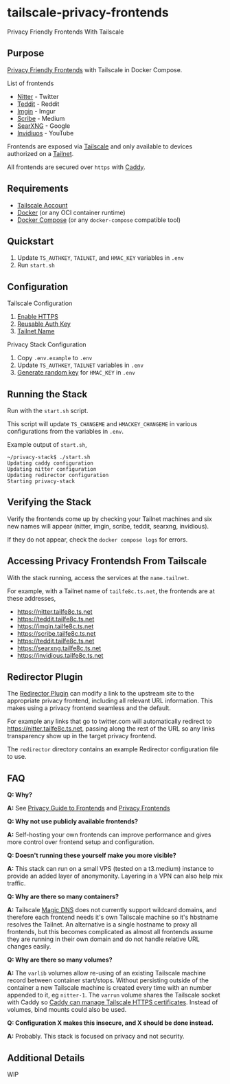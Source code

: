 # tailscale-privacy-frontends
Privacy Friendly Frontends With Tailscale

## Purpose

[Privacy Friendly Frontends](https://github.com/digitalblossom/alternative-frontends) with Tailscale in Docker Compose.

List of frontends
- [Nitter](https://github.com/zedeus/nitter) - Twitter
- [Teddit](https://github.com/teddit-net/teddit) - Reddit
- [Imgin](https://git.voidnet.tech/kev/imgin.git) - Imgur
- [Scribe](https://git.sr.ht/~edwardloveall/scribe) - Medium
- [SearXNG](https://github.com/searxng/searxng) - Google
- [Invidiuos](https://github.com/iv-org/invidious) - YouTube

Frontends are exposed via [Tailscale](https://tailscale.com/) and only available to devices authorized on a [Tailnet](https://tailscale.com/kb/1136/tailnet/?q=tailnet).

All frontends are secured over `https` with [Caddy](https://caddyserver.com/).

## Requirements

- [Tailscale Account](Account)
- [Docker](https://www.docker.com/) (or any OCI container runtime)
- [Docker Compose](https://docs.docker.com/compose/) (or any `docker-compose` compatible tool)

## Quickstart

1. Update `TS_AUTHKEY`, `TAILNET`, and `HMAC_KEY` variables in `.env`
2. Run `start.sh`

## Configuration

Tailscale Configuration
1. [Enable HTTPS](https://tailscale.com/kb/1153/enabling-https/)
2. [Reusable Auth Key](https://tailscale.com/kb/1085/auth-keys/?q=authkey)
3. [Tailnet Name](https://tailscale.com/kb/1217/tailnet-name/)

Privacy Stack Configuration
1. Copy `.env.example` to `.env`
2. Update `TS_AUTHKEY`, `TAILNET` variables in `.env`
3. [Generate random key](https://www.random.org/passwords/) for `HMAC_KEY` in `.env`

## Running the Stack

Run with the `start.sh` script.

This script will update `TS_CHANGEME` and `HMACKEY_CHANGEME` in various configurations from the variables in `.env`.

Example output of `start.sh`,

```
~/privacy-stack$ ./start.sh
Updating caddy configuration
Updating nitter configuration
Updating redirector configuration
Starting privacy-stack
```

## Verifying the Stack

Verify the frontends come up by checking your Tailnet machines and six new names will appear (nitter, imgin, scribe, teddit, searxng, invidious).

If they do not appear, check the `docker compose logs` for errors.

## Accessing Privacy Frontendsh From Tailscale

With the stack running, access the services at the `name.tailnet`.

For example, with a Tailnet name of `tailfe8c.ts.net`, the frontends are at these addresses,

- https://nitter.tailfe8c.ts.net
- https://teddit.tailfe8c.ts.net
- https://imgin.tailfe8c.ts.net
- https://scribe.tailfe8c.ts.net
- https://teddit.tailfe8c.ts.net
- https://searxng.tailfe8c.ts.net
- https://invidious.tailfe8c.ts.net

## Redirector Plugin

The [Redirector Plugin](https://github.com/einaregilsson/Redirector) can modify a link to the upstream site to the appropriate privacy frontend, including all relevant URL information. This makes using a privacy frontend seamless and the default.

For example any links that go to twitter.com will automatically redirect to https://nitter.tailfe8c.ts.net, passing along the rest of the URL so any links transparency show up in the target privacy frontend.

The `redirector` directory contains an example Redirector configuration file to use.

## FAQ

**Q: Why?**

**A:** See [Privacy Guide to Frontends](https://www.privacyguides.org/en/frontends/) and [Privacy Frontends](https://www.privacytools.io/privacy-frontends)

**Q: Why not use publicly available frontends?**

**A:** Self-hosting your own frontends can improve performance and gives more control over frontend setup and configuration.

**Q: Doesn't running these yourself make you more visible?**

**A:** This stack can run on a small VPS (tested on a t3.medium) instance to provide an added layer of anonymonity. Layering in a VPN can also help mix traffic.

**Q: Why are there so many containers?**

**A:** Tailscale [Magic DNS](https://tailscale.com/kb/1081/magicdns/) does not currently support wildcard domains, and therefore each frontend needs it's own Tailscale machine so it's hbstname resolves the Tailnet. An alternative is a single hostname to proxy all frontends, but this becomes complicated as almost all frontends assume they are running in their own domain and do not handle relative URL changes easily.

**Q: Why are there so many volumes?**

**A:** The `varlib` volumes allow re-using of an existing Tailscale machine record between container start/stops. Without persisting outside of the container a new Tailscale machine is created every time with an number appended to it, eg `nitter-1`. The `varrun` volume shares the Tailscale socket with Caddy so [Caddy can manage Tailscale HTTPS certificates](https://tailscale.com/blog/caddy/). Instead of volumes, bind mounts could also be used.

**Q: Configuration X makes this insecure, and X should be done instead.**

**A:** Probably. This stack is focused on privacy and not security.

## Additional Details

WIP
